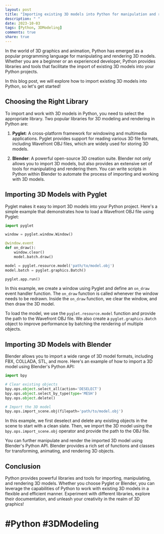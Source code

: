 ```yaml
---
layout: post
title: "Importing existing 3D models into Python for manipulation and rendering"
description: " "
date: 2023-10-03
tags: [Python, 3DModeling]
comments: true
share: true
---
```


In the world of 3D graphics and animation, Python has emerged as a popular programming language for manipulating and rendering 3D models. Whether you are a beginner or an experienced developer, Python provides libraries and tools that facilitate the import of existing 3D models into your Python projects.

In this blog post, we will explore how to import existing 3D models into Python, so let's get started!

## **Choosing the Right Library**

To import and work with 3D models in Python, you need to select the appropriate library. Two popular libraries for 3D modeling and rendering in Python are:

1. **Pyglet**: A cross-platform framework for windowing and multimedia applications. Pyglet provides support for reading various 3D file formats, including Wavefront OBJ files, which are widely used for storing 3D models.

2. **Blender**: A powerful open-source 3D creation suite. Blender not only allows you to import 3D models, but also provides an extensive set of tools for manipulating and rendering them. You can write scripts in Python within Blender to automate the process of importing and working with 3D models.

## **Importing 3D Models with Pyglet**

Pyglet makes it easy to import 3D models into your Python project. Here's a simple example that demonstrates how to load a Wavefront OBJ file using Pyglet:

```python
import pyglet

window = pyglet.window.Window()

@window.event
def on_draw():
    window.clear()
    model.batch.draw()

model = pyglet.resource.model('path/to/model.obj')
model.batch = pyglet.graphics.Batch()

pyglet.app.run()
```

In this example, we create a window using Pyglet and define an `on_draw` event handler function. The `on_draw` function is called whenever the window needs to be redrawn. Inside the `on_draw` function, we clear the window, and then draw the 3D model.

To load the model, we use the `pyglet.resource.model` function and provide the path to the Wavefront OBJ file. We also create a `pyglet.graphics.Batch` object to improve performance by batching the rendering of multiple objects.

## **Importing 3D Models with Blender**

Blender allows you to import a wide range of 3D model formats, including FBX, COLLADA, STL, and more. Here's an example of how to import a 3D model using Blender's Python API:

```python
import bpy

# Clear existing objects
bpy.ops.object.select_all(action='DESELECT')
bpy.ops.object.select_by_type(type='MESH')
bpy.ops.object.delete()

# Import the 3D model
bpy.ops.import_scene.obj(filepath='path/to/model.obj')
```

In this example, we first deselect and delete any existing objects in the scene to start with a clean slate. Then, we import the 3D model using the `bpy.ops.import_scene.obj` operator and provide the path to the OBJ file.

You can further manipulate and render the imported 3D model using Blender's Python API. Blender provides a rich set of functions and classes for transforming, animating, and rendering 3D objects.

## **Conclusion**

Python provides powerful libraries and tools for importing, manipulating, and rendering 3D models. Whether you choose Pyglet or Blender, you can leverage the capabilities of Python to work with existing 3D models in a flexible and efficient manner. Experiment with different libraries, explore their documentation, and unleash your creativity in the realm of 3D graphics!

# **#Python #3DModeling**
